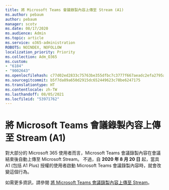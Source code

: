 ```yaml
---
title: 將 Microsoft Teams 會議錄製內容上傳至 Stream (A1)
ms.author: pebaum
author: pebaum
manager: scotv
ms.date: 08/17/2020
ms.audience: Admin
ms.topic: article
ms.service: o365-administration
ROBOTS: NOINDEX, NOFOLLOW
localization_priority: Priority
ms.collection: Adm_O365
ms.custom:
- "6184"
- "9002643"
ms.openlocfilehash: c77d02ed2833c75763be355dfbc7c3777f667aeadc2efa2795afaf3f6d5445e0
ms.sourcegitcommit: b5f7da89a650d2915dc652449623c78be6247175
ms.translationtype: HT
ms.contentlocale: zh-TW
ms.lasthandoff: 08/05/2021
ms.locfileid: "53971762"
---
```

# <a name="upload-a-microsoft-teams-meeting-recording-to-stream-a1"></a>將 Microsoft Teams 會議錄製內容上傳至 Stream (A1)

對大部分的 Microsoft 365 使用者而言，Microsoft Teams 會議錄製內容在會議結束後自動上傳至 Microsoft Stream。 不過，自 **2020 年 8 月 20 日** 起，當具 A1 (包括 A1 Plus) 授權的使用者啟動 Microsoft Teams 會議錄製內容時，就會改變這個行為。  

如需更多資訊，請參閱 [將 Microsoft Teams 會議錄製內容上傳至 Stream](https://docs.microsoft.com/stream/portal-upload-teams-meeting-recording)。
